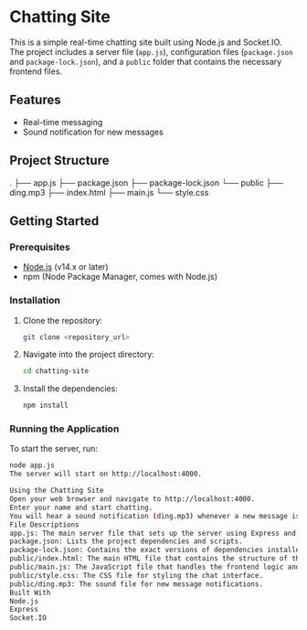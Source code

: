 # Chatting Site

This is a simple real-time chatting site built using Node.js and Socket.IO. The project includes a server file (`app.js`), configuration files (`package.json` and `package-lock.json`), and a `public` folder that contains the necessary frontend files.

## Features

- Real-time messaging
- Sound notification for new messages

## Project Structure

.
├── app.js
├── package.json
├── package-lock.json
└── public
├── ding.mp3
├── index.html
├── main.js
└── style.css

## Getting Started

### Prerequisites

- [Node.js](https://nodejs.org/en/) (v14.x or later)
- npm (Node Package Manager, comes with Node.js)

### Installation

1. Clone the repository:
    ```sh
    git clone <repository_url>
    ```
2. Navigate into the project directory:
    ```sh
    cd chatting-site
    ```
3. Install the dependencies:
    ```sh
    npm install
    ```

### Running the Application

To start the server, run:
```sh
node app.js
The server will start on http://localhost:4000.

Using the Chatting Site
Open your web browser and navigate to http://localhost:4000.
Enter your name and start chatting.
You will hear a sound notification (ding.mp3) whenever a new message is received.
File Descriptions
app.js: The main server file that sets up the server using Express and Socket.IO.
package.json: Lists the project dependencies and scripts.
package-lock.json: Contains the exact versions of dependencies installed.
public/index.html: The main HTML file that contains the structure of the chat interface.
public/main.js: The JavaScript file that handles the frontend logic and Socket.IO client-side code.
public/style.css: The CSS file for styling the chat interface.
public/ding.mp3: The sound file for new message notifications.
Built With
Node.js
Express
Socket.IO

